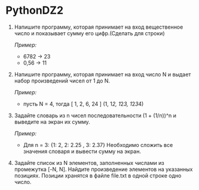 # PythonDZ2
1. Напишите программу, которая принимает на вход вещественное число и показывает сумму его цифр.(Сделать для строки)

    *Пример:*

    - 6782 -> 23
    - 0,56 -> 11
2. Напишите программу, которая принимает на вход число N и выдает набор произведений чисел от 1 до N.

    *Пример:*

    - пусть N = 4, тогда [ 1, 2, 6, 24 ] (1, 1*2, 1*2*3, 1*2*3*4)
3. Задайте словарь из n чисел последовательности (1 + (1/n))^n и выведите на экран их сумму.

    *Пример:*

    - Для n = 3:  {1: 2, 2: 2.25 , 3: 2.37}
    Необходимо сложить все значения словаря и вывести  сумму на экран.
4. Задайте список из N элементов, заполненных числами из промежутка [-N, N]. Найдите произведение элементов на указанных позициях. Позиции хранятся в файле file.txt в одной строке одно число.
